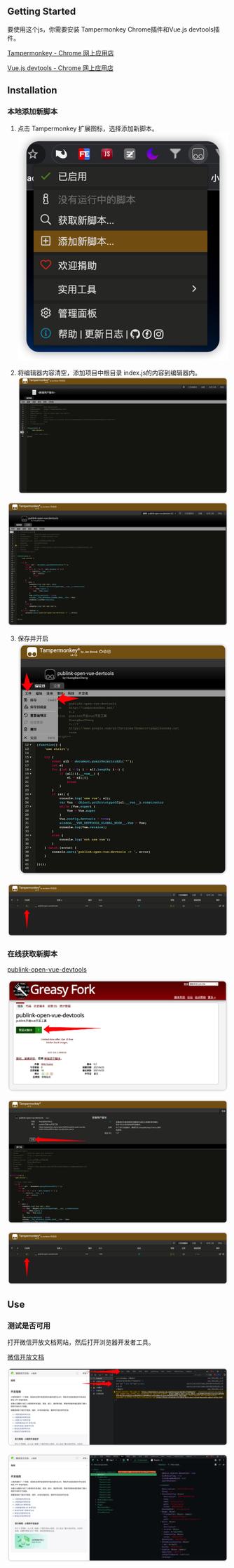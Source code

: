 ## Getting Started

要使用这个js，你需要安装 Tampermonkey Chrome插件和Vue.js devtools插件。

[Tampermonkey - Chrome 网上应用店](https://chrome.google.com/webstore/detail/tampermonkey/dhdgffkkebhmkfjojejmpbldmpobfkfo)

[Vue.js devtools - Chrome 网上应用店](https://chrome.google.com/webstore/detail/vuejs-devtools/nhdogjmejiglipccpnnnanhbledajbpd)

## Installation
### 本地添加新脚本

1. 点击 Tampermonkey 扩展图标，选择添加新脚本。
![image](images/add-new-script.png)

2. 将编辑器内容清空，添加项目中根目录 index.js的内容到编辑器内。
![image](images/add-script-content.png)

![image](images/add-script-content-done.png)

3. 保存并开启
![image](images/add-script-save.png)

![image](images/script-status.png)

### 在线获取新脚本

[publink-open-vue-devtools](https://greasyfork.org/zh-CN/scripts/428459-publink-open-vue-devtools)

![image](images/add-online-script.png)

![image](images/add-online-script-install.png)

![image](images/script-status.png)

## Use

### 测试是否可用

打开微信开放文档网站，然后打开浏览器开发者工具。

[微信开放文档](https://developers.weixin.qq.com/miniprogram/dev/framework/)

![image](images/wechat-doc.png)

![image](images/wechat-doc-vue-devtools.png)